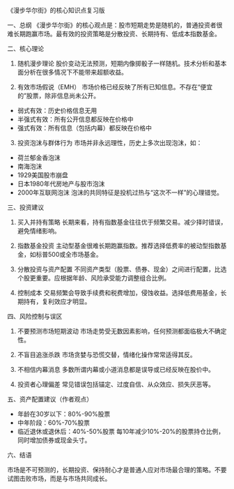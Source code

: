 《漫步华尔街》的核心知识点复习版

一、总纲
《漫步华尔街》的核心观点是：股市短期走势是随机的，普通投资者很难长期跑赢市场。最有效的投资策略是分散投资、长期持有、低成本指数基金。

二、核心理论

1. 随机漫步理论
   股价变动无法预测，短期内像掷骰子一样随机。技术分析和基本面分析在很多情况下不能带来超额收益。

2. 有效市场假说（EMH）
   市场价格已经反映了所有已知信息。不存在“便宜的”股票，除非信息尚未公开。

* 弱式有效：历史价格信息无用
* 半强式有效：所有公开信息都反映在价格中
* 强式有效：所有信息（包括内幕）都反映在价格中

3. 投资泡沫与群体行为
   市场并非永远理性，历史上多次出现泡沫，如：

* 荷兰郁金香泡沫
* 南海泡沫
* 1929美国股市崩盘
* 日本1980年代房地产与股市泡沫
* 2000年互联网泡沫
  泡沫的共同特征是投机过热与“这次不一样”的心理错觉。

三、投资建议

1. 买入并持有策略
   长期来看，持有指数基金往往优于频繁交易。减少择时错误，避免情绪影响。

2. 指数基金投资
   主动型基金很难长期跑赢指数。推荐选择低费率的被动型指数基金，如标普500或全市场基金。

3. 分散投资与资产配置
   不同资产类型（股票、债券、现金）之间进行配置，比选个股更重要。应根据年龄、风险承受能力调整组合比例。

4. 控制成本
   交易频繁会导致手续费和税费增加，侵蚀收益。选择低费用基金，长期持有，复利效应才明显。

四、风险控制与误区

1. 不要预测市场短期波动
   市场走势受无数因素影响，任何预测都面临极大不确定性。

2. 不盲目追涨杀跌
   市场贪婪与恐慌交替，情绪化操作常常适得其反。

3. 不相信内幕消息
   多数所谓内幕或小道消息都是误导或已经反映在股价中。

4. 投资者心理偏差
   常见错误包括锚定、过度自信、从众效应、损失厌恶等。

五、资产配置建议（作者观点）

* 年龄在30岁以下：80%-90%股票
* 中年阶段：60%-70%股票
* 临近退休或退休后：40%-50%股票
  每10年减少10%-20%的股票持仓比例，同时增加债券或现金头寸。

六、结语

市场是不可预测的，长期投资、保持耐心才是普通人应对市场最合理的策略。不要试图击败市场，而是与市场共同成长。

